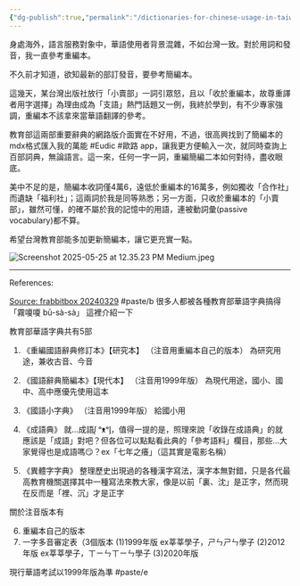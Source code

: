 ```yaml
---
{"dg-publish":true,"permalink":"/dictionaries-for-chinese-usage-in-taiwan/","noteIcon":"2"}
---
```



身處海外，語言服務對象中，華語使用者背景混雜，不如台灣一致。對於用詞和發音，我一直參考重編本。

不久前才知道，欲知最新的部訂發音，要參考簡編本。

這幾天，某台灣出版社放行「小賣部」一詞引眾怒，且以「收於重編本，故尊重譯者用字選擇」為理由成為「支語」熱門話題又一例，我終於學到，有不少專家強調，重編本不該拿來當華語翻譯的參考。

教育部這兩部重要辭典的網路版介面實在不好用，不過，很高興找到了簡編本的mdx格式匯入我的萬能 #Eudic #歐路 app，讓我更方便輸入一次，就同時查詢上百部詞典，無論語言。這一來，任何一字一詞，重編簡編二本如何對待，盡收眼底。

美中不足的是，簡編本收詞僅4萬6，遠低於重編本的16萬多，例如獨收「合作社」而遺缺「福利社」；這兩詞於我是同等熟悉；另一方面，只收於重編本的「小賣部」，雖然可懂，的確不屬於我的記憶中的用語，連被動詞彙(passive vocabulary)都不算。

希望台灣教育部能多加更新簡編本，讓它更充實一點。


![Screenshot 2025-05-25 at 12.35.23 PM Medium.jpeg](/img/user/_attachments/_OB/Screenshot%202025-05-25%20at%2012.35.23%20PM%20Medium.jpeg)

---
References:

[Source: frabbitbox 20240329](https://www.threads.com/@frabbitbox/post/C5GHwLGBVod)
#paste/b 
很多人都被各種教育部華語字典搞得「霧嗄嗄 bū-sà-sà」
這裡介紹一下

教育部華語字典共有5部

1. 《重編國語辭典修訂本》【研究本】
（注音用重編本自己的版本）
為研究用途，兼收古音、今音

2. 《國語辭典簡編本》【現代本】
（注音用1999年版）
為現代用途，國小、國中、高中應優先使用這本

3. 《國語小字典》
（注音用1999年版）
給國小用

4. 《成語典》
就...成語ᶘ ᵒᴥᵒᶅ，值得一提的是，照理來說「收錄在成語典」的就應該是「成語」對吧？但各位可以點點看此典的「參考語料」欄目，那些...大家覺得也是成語嗎😏？ex「七年之癢」（這其實是電影名稱）

5. 《異體字字典》
整理歷史出現過的各種漢字寫法，漢字本無對錯，只是各代最高教育機關選擇其中一種寫法來教大家，像是以前「裏、沈」是正字，然而現在反而是「裡、沉」才是正字

關於注音版本有

6. 重編本自己的版本
7. 一字多音審定表（3個版本
(1)1999年版 ex莘莘學子，ㄕㄣㄕㄣ學子
(2)2012年版 ex莘莘學子，ㄒㄧㄣㄒㄧㄣ學子
(3)2020年版

現行華語考試以1999年版為準
#paste/e 

